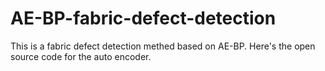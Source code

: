 # AE-BP-fabric-defect-detection
This is a fabric defect detection methed based on AE-BP.  Here's the open source code for the auto encoder.
